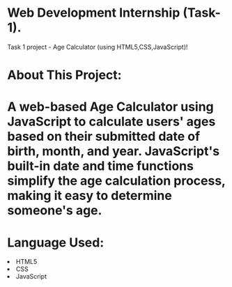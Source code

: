 <h1>Web Development Internship (Task-1).</h1>
<p>Task 1 project - Age Calculator (using HTML5,CSS,JavaScript)! </p>
<h1>About This Project:<h1>
<p>A web-based Age Calculator using
JavaScript to calculate users' ages based on
their submitted date of birth, month, and year.
JavaScript's built-in date and time functions
simplify the age calculation process, making it
easy to determine someone's age.</p>
<h1>Language Used:</h1>
<p>
  <li>HTML5</li>
  <li>CSS</li>
  <li>JavaScript</li>
</p>
